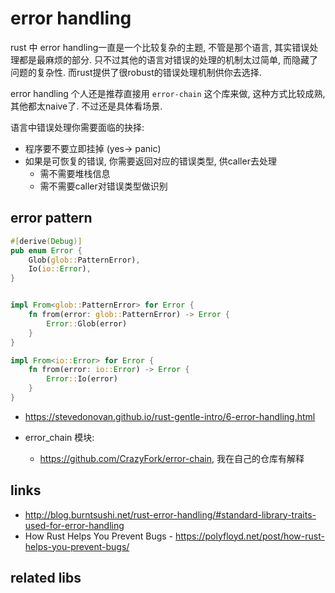 
# error handling

rust 中 error handling一直是一个比较复杂的主题, 不管是那个语言, 其实错误处理都是最麻烦的部分. 只不过其他的语言对错误的处理的机制太过简单, 而隐藏了问题的复杂性. 而rust提供了很robust的错误处理机制供你去选择.

error handling 个人还是推荐直接用 `error-chain` 这个库来做, 这种方式比较成熟, 其他都太naive了. 不过还是具体看场景.

语言中错误处理你需要面临的抉择:
* 程序要不要立即挂掉 (yes-> panic)
* 如果是可恢复的错误, 你需要返回对应的错误类型, 供caller去处理
    * 需不需要堆栈信息
    * 需不需要caller对错误类型做识别




## error pattern

```rust
#[derive(Debug)]
pub enum Error {
    Glob(glob::PatternError),
    Io(io::Error),
}


impl From<glob::PatternError> for Error {
    fn from(error: glob::PatternError) -> Error {
        Error::Glob(error)
    }
}

impl From<io::Error> for Error {
    fn from(error: io::Error) -> Error {
        Error::Io(error)
    }
}
```

* https://stevedonovan.github.io/rust-gentle-intro/6-error-handling.html



* error_chain 模块:
    * https://github.com/CrazyFork/error-chain, 我在自己的仓库有解释

## links
* http://blog.burntsushi.net/rust-error-handling/#standard-library-traits-used-for-error-handling
* How Rust Helps You Prevent Bugs - https://polyfloyd.net/post/how-rust-helps-you-prevent-bugs/
## related libs

